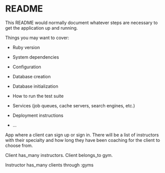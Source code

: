 # README

This README would normally document whatever steps are necessary to get the
application up and running.

Things you may want to cover:

* Ruby version

* System dependencies

* Configuration

* Database creation

* Database initialization

* How to run the test suite

* Services (job queues, cache servers, search engines, etc.)

* Deployment instructions

* ...


App where a client can sign up or sign in. There will be a list of instructors with their specialty and how long they have been coaching for the client to choose from.

Client has_many instructors.
Client belongs_to gym.

Instructor has_many clients through :gyms
